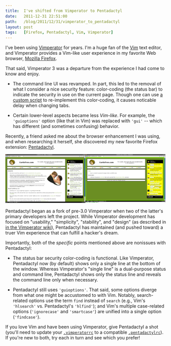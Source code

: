 ```yaml
---
title:  I've shifted from Vimperator to Pentadactyl
date:   2011-12-31 22:51:00
path:   /blog/2011/12/31/vimperator_to_pentadactyl
layout: post
tags:   [Firefox, Pentadactyl, Vim, Vimperator]
---
```

I've been using [Vimperator][vimperator] for years. I'm a huge fan of the [Vim][vim] text editor,
and Vimperator provides a Vim-like user experience in my favorite Web browser,
[Mozilla Firefox][firefox].

That said, Vimperator 3 was a departure from the experience I had come to know and enjoy.

* The command line UI was revamped. In part, this led to the removal of what I consider a nice
  security feature: color-coding (the status bar) to indicate the security in use on the current
  page. Though one can use [a custom script][vimperator_script] to re-implement this color-coding,
  it causes noticable delay when changing tabs.

* Certain lower-level aspects became less _Vim-like_. For example, the `'guioptions'` option (like
  that in Vim) was replaced with `'gui'` -- which has different (and sometimes confusing) behavior.

Recently, a friend asked me about the browser enhancement I was using, and when researching it
herself, she discovered my new favorite Firefox extension:
[Pentadactyl][pentadactyl].

<div class="imgs">
  <a href="/imgs/pentadactyl.png"><img src="/imgs/pentadactyl.png" width="250" height="152" /></a><a href="/imgs/pentadactyl_focus.png"><img src="/imgs/pentadactyl_focus.png" width="250" height="152" /></a>
</div>

Pentadactyl began as a fork of pre-3.0 Vimperator when two of the latter's primary developers left
the project. While Vimperator development has focused on "usability," "simplicity", "stability",
and "design" (as described in [in the Vimperator wiki][vimperator_wiki]), Pentadactyl has maintained
(and pushed toward) a truer Vim experience that can fulfill a hacker's dream.

Importantly, both of the _specific_ points mentioned above are nonissues with Pentadactyl:

* The status bar security color-coding is functional. Like Vimperator, Pentadactyl now (by default)
  shows only a single line at the bottom of the window. Whereas Vimperator's "single line" is a
  dual-purpose status and command line, Pentadactyl shows only the status line and reveals the
  command line only when necessary.

* Pentadactyl still uses `'guioptions'`. That said, some options diverge from what one might be
  accustomed to with Vim. Notably, search-related options use the term `find` instead of `search`
  (e.g., Vim's `'hlsearch'` vs. Pentadactyl's `'hlfind'`); and Vim's multiple case-related options
  (`'ignorecase'` and `'smartcase'`) are unified into a single option (`'findcase'`).

If you love Vim and have been using Vimperator, give Pentadactyl a shot (you'll need to update your
[`.vimperatorrc`][vimperatorrc] to a compatible [`.pentadactylrc`][pentadactylrc]).  If you're new
to both, try each in turn and see which you prefer!

[vimperator]:        http://vimperator.org/vimperator
[vim]:               http://www.vim.org
[firefox]:           https://www.mozilla.org/firefox
[vimperator_script]: https://code.google.com/p/vimperator-labs/issues/detail?id=542
[pentadactyl]:       http://dactyl.sourceforge.net/pentadactyl/
[vimperator_wiki]:   https://code.google.com/p/vimperator-labs/wiki/VimperatorVsPentadactyl
[vimperatorrc]:      /config/.vimperatorrc
[pentadactylrc]:     /config/.pentadactylrc
